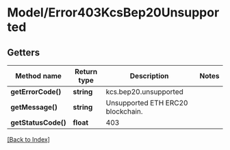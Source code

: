 # Model/Error403KcsBep20Unsupported

## Getters

Method name | Return type | Description | Notes
------------ | ------------- | ------------- | -------------
**getErrorCode()** | **string** | kcs.bep20.unsupported |
**getMessage()** | **string** | Unsupported ETH ERC20 blockchain. |
**getStatusCode()** | **float** | 403 |

[[Back to Index]](../index.md)
